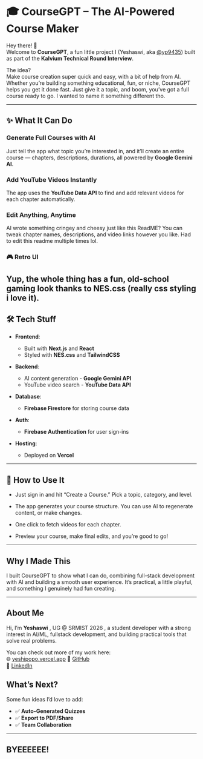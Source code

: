 # 🎓 CourseGPT – The AI-Powered Course Maker

Hey there! 👋  
Welcome to **CourseGPT**, a fun little project I (Yeshaswi, aka [@yp9435](https://github.com/yp9435)) built as part of the **Kalvium Technical Round Interview**.

The idea?  
Make course creation super quick and easy, with a bit of help from AI. Whether you’re building something educational, fun, or niche, CourseGPT helps you get it done fast. Just give it a topic, and boom, you’ve got a full course ready to go. I wanted to name it something different tho.

---

## ✨ What It Can Do

### Generate Full Courses with AI
Just tell the app what topic you’re interested in, and it’ll create an entire course — chapters, descriptions, durations, all powered by **Google Gemini AI**.

### Add YouTube Videos Instantly
The app uses the **YouTube Data API** to find and add relevant videos for each chapter automatically.

### Edit Anything, Anytime
AI wrote something cringey and cheesy just like this ReadME? You can tweak chapter names, descriptions, and video links however you like. Had to edit this readme multiple times lol.

### 🎮 Retro UI
Yup, the whole thing has a fun, old-school gaming look thanks to **NES.css** (really css styling i love it). 
---

## 🛠️ Tech Stuff

- **Frontend**:  
  - Built with **Next.js** and **React**  
  - Styled with **NES.css** and **TailwindCSS**

- **Backend**:  
  - AI content generation - **Google Gemini API**  
  - YouTube video search - **YouTube Data API**

- **Database**:  
  - **Firebase Firestore** for storing course data

- **Auth**:  
  - **Firebase Authentication** for user sign-ins

- **Hosting**:  
  - Deployed on **Vercel** 

---

## 🚀 How to Use It

   - Just sign in and hit “Create a Course.” Pick a topic, category, and level.

   - The app generates your course structure. You can use AI to regenerate content, or make changes.

   - One click to fetch videos for each chapter.

   - Preview your course, make final edits, and you’re good to go!

---

## Why I Made This

I built CourseGPT to show what I can do, combining full-stack development with AI and building a smooth user experience. It’s practical, a little playful, and something I genuinely had fun creating.

---

## About Me

Hi, I’m **Yeshaswi** , UG @ SRMIST 2026 , a student developer with a strong interest in AI/ML, fullstack development, and building practical tools that solve real problems.

You can check out more of my work here:  
🌐 [yeshipopo.vercel.app](https://yeshipopo.vercel.app/)
🔗 [GitHub](https://github.com/yp9435)  
🔗 [LinkedIn](https://www.linkedin.com/in/yeshaswi)


## What’s Next?

Some fun ideas I’d love to add:
- ✅ **Auto-Generated Quizzes**
- ✅ **Export to PDF/Share**
- ✅ **Team Collaboration**

---

## BYEEEEEE!

